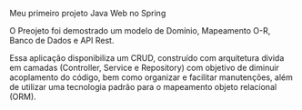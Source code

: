 Meu primeiro projeto Java Web no Spring

O Preojeto foi demostrado um modelo de Domínio, Mapeamento O-R, Banco de Dados e API Rest.

Essa aplicação disponibiliza um CRUD, construído com arquitetura divida em camadas (Controller, Service e Repository) com objetivo de diminuir acoplamento do código, bem como organizar e facilitar manutenções, além de utilizar uma tecnologia padrão para o mapeamento objeto relacional (ORM).
